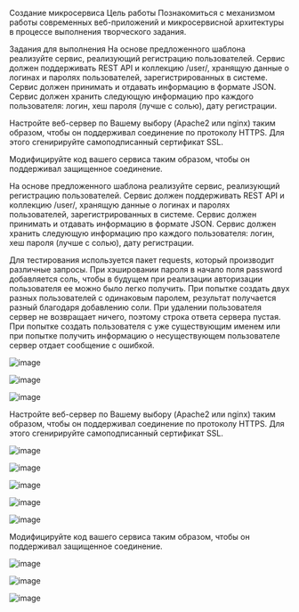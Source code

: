 Создание микросервиса
Цель работы
Познакомиться с механизмом работы современных веб-приложений и микросервисной архитектуры в процессе выполнения творческого задания.

Задания для выполнения
На основе предложенного шаблона реализуйте сервис, реализующий регистрацию пользователей. Сервис должен поддерживать REST API и коллекцию /user/, хранящую данные о логинах и паролях пользователей, зарегистрированных в системе. Сервис должен принимать и отдавать информацию в формате JSON. Сервис должен хранить следующую информацию про каждого пользователя: логин, хеш пароля (лучше с солью), дату регистрации.

Настройте веб-сервер по Вашему выбору (Apache2 или nginx) таким образом, чтобы он поддерживал соединение по протоколу HTTPS. Для этого сгенирируйте самоподписанный сертификат SSL.

Модифицируйте код вашего сервиса таким образом, чтобы он поддерживал защищенное соединение.

На основе предложенного шаблона реализуйте сервис, реализующий регистрацию пользователей. Сервис должен поддерживать REST API и коллекцию /user/, хранящую данные о логинах и паролях пользователей, зарегистрированных в системе. Сервис должен принимать и отдавать информацию в формате JSON. Сервис должен хранить следующую информацию про каждого пользователя: логин, хеш пароля (лучше с солью), дату регистрации.

Для тестирования используется пакет requests, который производит  различные запросы. При хэшировании пароля в начало поля password добавляется соль, чтобы в будущем при реализации авторизации пользователя ее можно было легко получить. При попытке создать двух разных пользователей с одинаковым паролем, результат получается разный благодаря добавлению соли. При удалении пользователя сервер не возвращает ничего, поэтому строка ответа сервера пустая. При попытке создать пользователя с уже существующим именем или при попытке получить информацию о несуществующем пользователе сервер отдает сообщение с ошибкой.

![image](https://user-images.githubusercontent.com/92279258/146290508-0d98def2-d0c5-48ab-aeb1-9bab946d5762.png)

![image](https://user-images.githubusercontent.com/92279258/146290523-65a63f1f-6163-4a30-b5ba-9a4949148b90.png)

![image](https://user-images.githubusercontent.com/92279258/146290549-027febe1-7e60-49ee-8a88-4a1f1a01d57a.png)

Настройте веб-сервер по Вашему выбору (Apache2 или nginx) таким образом, чтобы он поддерживал соединение по протоколу HTTPS. Для этого сгенирируйте самоподписанный сертификат SSL.

![image](https://user-images.githubusercontent.com/92279258/146290831-bb514de3-89ca-41c9-9f7a-66f2763f9bd3.png)

![image](https://user-images.githubusercontent.com/92279258/146290698-c01a5e81-5c44-4b39-98fb-9ed4786d7f4d.png)

![image](https://user-images.githubusercontent.com/92279258/146290727-5c690bc7-50d8-4df0-8679-73ca19c33436.png)

![image](https://user-images.githubusercontent.com/92279258/146290894-821c01b6-406d-4096-aea4-8b0fce3979e7.png)

![image](https://user-images.githubusercontent.com/92279258/146290909-12e9f2cf-603e-4cda-92da-500ac8d75ae3.png)

Модифицируйте код вашего сервиса таким образом, чтобы он поддерживал защищенное соединение.

![image](https://user-images.githubusercontent.com/92279258/146290975-c1948770-e832-4acc-867a-1619323fe812.png)

![image](https://user-images.githubusercontent.com/92279258/146290992-bfd75d67-0339-49b5-9103-51fe7ee3d7e0.png)

![image](https://user-images.githubusercontent.com/92279258/146291050-8fefca3d-9bc3-4a0b-8c67-046615d02dca.png)



